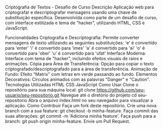 Criptografia de Textos - Desafio de Curso
Descrição
Aplicação web para criptografar e descriptografar mensagens usando uma chave de substituição específica. Desenvolvida como parte de um desafio de curso, com interface estilizada e tema de "hacker", utilizando HTML, CSS e JavaScript.

Funcionalidades
Criptografia e Descriptografia: Permite converter mensagens de texto utilizando as seguintes substituições:
'e' é convertido para 'enter'
'i' é convertido para 'imes'
'a' é convertido para 'ai'
'o' é convertido para 'ober'
'u' é convertido para 'ufat'
Interface Moderna: Interface com tema de "hacker", incluindo efeitos visuais de raios e animações.
Cópia para Área de Transferência: Opção para copiar o texto criptografado/descriptografado para a área de transferência.
Animação de Fundo: Efeito "Matrix" com letras em verde passando ao fundo.
Elementos Decorativos: Círculos animados com as palavras "Danger" e "Caution".
Tecnologias Utilizadas
HTML
CSS
JavaScript
Como Usar
Clone o repositório para sua máquina local:
git clone https://github.com/seu-usuario/seu-repositorio.git
Navegue até o diretório do projeto
cd seu-repositorio
Abra o arquivo index.html no seu navegador para visualizar a aplicação.
Como Contribuir
Faça um fork deste repositório.
Crie uma nova branch com a sua feature: git checkout -b minha-feature.
Faça commit das suas alterações: git commit -m 'Adiciona minha feature'.
Faça push para a branch: git push origin minha-feature.
Envie um Pull Request.
